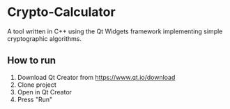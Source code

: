 # Crypto-Calculator
A tool written in C++ using the Qt Widgets framework implementing simple cryptographic algorithms. 


## How to run 

1. Download Qt Creator from https://www.qt.io/download
2. Clone project 
3. Open in Qt Creator 
4. Press "Run" 


